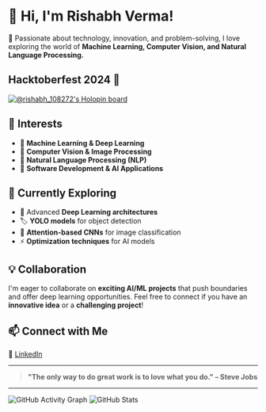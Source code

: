 # 👋 Hi, I'm Rishabh Verma!  

🚀 Passionate about technology, innovation, and problem-solving, I love exploring the world of **Machine Learning, Computer Vision, and Natural Language Processing.**  

## Hacktoberfest 2024 🚀
[![@rishabh_108272's Holopin board](https://holopin.me/rishabh_108272)](https://holopin.io/@rishabh_108272)

## 👀 Interests  
- 🔹 **Machine Learning & Deep Learning**  
- 🔹 **Computer Vision & Image Processing**  
- 🔹 **Natural Language Processing (NLP)**  
- 🔹 **Software Development & AI Applications**  

## 🌱 Currently Exploring  
- 🚀 Advanced **Deep Learning architectures**  
- 🏷️ **YOLO models** for object detection  
- 🎯 **Attention-based CNNs** for image classification  
- ⚡ **Optimization techniques** for AI models  

## 💡 Collaboration  
I'm eager to collaborate on **exciting AI/ML projects** that push boundaries and offer deep learning opportunities. Feel free to connect if you have an **innovative idea** or a **challenging project**!  

## 📫 Connect with Me  
🔗 [LinkedIn](https://www.linkedin.com/in/rishabh-verma-875214247/)  

---  
> **"The only way to do great work is to love what you do." – Steve Jobs**  
---  

![GitHub Activity Graph](https://github-readme-activity-graph.vercel.app/graph?username=rishabh-108272&theme=react-dark&hide_border=true&area=true)
 ![GitHub Stats](https://github-readme-stats.vercel.app/api?username=rishabh-108272&show_icons=true&theme=tokyonight)

